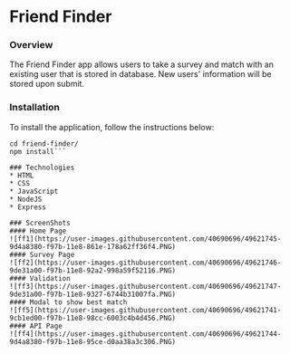 # Friend Finder

### Overview
The Friend Finder app allows users to take a survey and match with an existing user that is stored in database. New users' information will be stored upon submit. 

### Installation
To install the application, follow the instructions below:
```git clone https://github.com/tedi0722/friend-finder.git
cd friend-finder/
npm install```

### Technologies
* HTML
* CSS
* JavaScript
* NodeJS
* Express

### ScreenShots
#### Home Page
![ff1](https://user-images.githubusercontent.com/40690696/49621745-9d4a8380-f97b-11e8-861e-178a62ff36f4.PNG)
#### Survey Page
![ff2](https://user-images.githubusercontent.com/40690696/49621746-9de31a00-f97b-11e8-92a2-998a59f52116.PNG)
#### Validation
![ff3](https://user-images.githubusercontent.com/40690696/49621747-9de31a00-f97b-11e8-9327-6744b31007fa.PNG)
#### Modal to show best match
![ff5](https://user-images.githubusercontent.com/40690696/49621741-9cb1ed00-f97b-11e8-98cc-6003c4b4d456.PNG)
#### API Page
![ff4](https://user-images.githubusercontent.com/40690696/49621744-9d4a8380-f97b-11e8-95ce-d0aa38a3c306.PNG)


